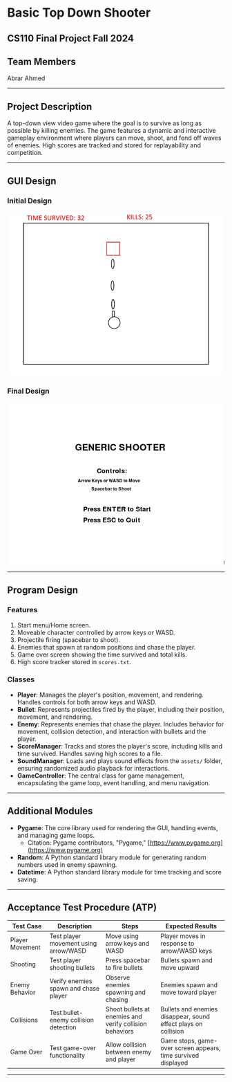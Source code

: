 # Basic Top Down Shooter
## CS110 Final Project  Fall 2024

## Team Members

Abrar Ahmed

***

## Project Description

A top-down view video game where the goal is to survive as long as possible by killing enemies. The game features a dynamic and interactive gameplay environment where players can move, shoot, and fend off waves of enemies. High scores are tracked and stored for replayability and competition.

***

## GUI Design

### Initial Design

![initial gui](assets/gui.jpg)

### Final Design

![final gui](assets/finalgui.gif)

***

## Program Design

### Features

1. Start menu/Home screen.
2. Moveable character controlled by arrow keys or WASD.
3. Projectile firing (spacebar to shoot).
4. Enemies that spawn at random positions and chase the player.
5. Game over screen showing the time survived and total kills.
6. High score tracker stored in `scores.txt`.

### Classes

- **Player**: Manages the player's position, movement, and rendering. Handles controls for both arrow keys and WASD.
- **Bullet**: Represents projectiles fired by the player, including their position, movement, and rendering.
- **Enemy**: Represents enemies that chase the player. Includes behavior for movement, collision detection, and interaction with bullets and the player.
- **ScoreManager**: Tracks and stores the player's score, including kills and time survived. Handles saving high scores to a file.
- **SoundManager**: Loads and plays sound effects from the `assets/` folder, ensuring randomized audio playback for interactions.
- **GameController**: The central class for game management, encapsulating the game loop, event handling, and menu navigation.

***

## Additional Modules

- **Pygame**: The core library used for rendering the GUI, handling events, and managing game loops. 
  - Citation: Pygame contributors, "Pygame," [https://www.pygame.org](https://www.pygame.org)
- **Random**: A Python standard library module for generating random numbers used in enemy spawning.
- **Datetime**: A Python standard library module for time tracking and score saving.

***

## Acceptance Test Procedure (ATP)

| Test Case           | Description                            | Steps                                                        | Expected Results                                                  |
|---------------------|----------------------------------------|-------------------------------------------------------------|-------------------------------------------------------------------|
| Player Movement     | Test player movement using arrow/WASD  | Move using arrow keys and WASD                              | Player moves in response to arrow/WASD keys                      |
| Shooting            | Test player shooting bullets          | Press spacebar to fire bullets                              | Bullets spawn and move upward                                    |
| Enemy Behavior      | Verify enemies spawn and chase player | Observe enemies spawning and chasing                        | Enemies spawn and move toward player                             |
| Collisions          | Test bullet-enemy collision detection | Shoot bullets at enemies and verify collision behaviors     | Bullets and enemies disappear, sound effect plays on collision   |
| Game Over           | Test game-over functionality          | Allow collision between enemy and player                    | Game stops, game-over screen appears, time survived displayed    |

***

